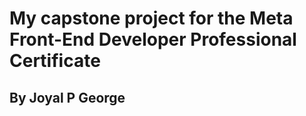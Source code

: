 # My capstone project for the Meta Front-End Developer Professional Certificate
## By Joyal P George
